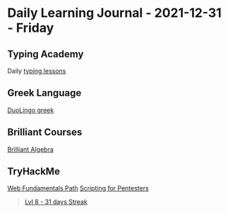 # Daily Learning Journal - 2021-12-31 - Friday

## Typing Academy

Daily [typing lessons](https://www.typing.academy/typing-tutor/lessons)

## Greek Language

[DuoLingo greek](https://www.duolingo.com/learn)

## Brilliant Courses

[Brilliant Algebra](https://brilliant.org/courses/)

## TryHackMe

[Web Fundamentals Path](https://tryhackme.com/path/outline/web)
[Scripting for Pentesters](https://tryhackme.com/module/scripting-for-pentesters)

> [Lvl 8 - 31 days Streak](https://tryhackme.com/p/Universalamateur)
